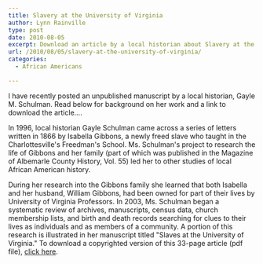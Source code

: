 ```yaml
---
title: Slavery at the University of Virginia
author: Lynn Rainville
type: post
date: 2010-08-05
excerpt: Download an article by a local historian about Slavery at the University of Virginia
url: /2010/08/05/slavery-at-the-university-of-virginia/
categories:
  - African Americans

---
```

I have recently posted an unpublished manuscript by a local historian, Gayle M. Schulman. Read below for background on her work and a link to download the article&#8230;.

In 1996, local historian Gayle Schulman came across a series of letters written in 1866 by Isabella Gibbons, a newly freed slave who taught in the Charlottesville's Freedman's School. Ms. Schulman's project to research the life of Gibbons and her family (part of which was published in the Magazine of Albemarle County History, Vol. 55) led her to other studies of local African American history.

During her research into the Gibbons family she learned that both Isabella and her husband, William Gibbons, had been owned for part of their lives by University of Virginia Professors. In 2003, Ms. Schulman began a systematic review of archives, manuscripts, census data, church membership lists, and birth and death records searching for clues to their lives as individuals and as members of a community. A portion of this research is illustrated in her manuscript titled "Slaves at the University of Virginia." To download a copyrighted version of this 33-page article (pdf file), [click here][1].

 [1]: /Slavery_at_UVA.shtml
